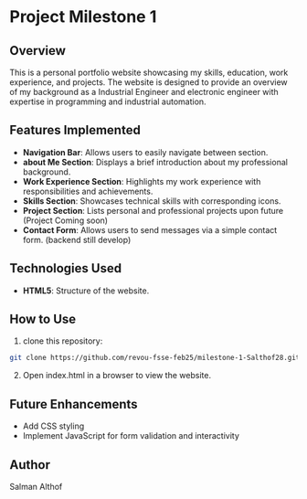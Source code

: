 # Project Milestone 1

## Overview
This is a personal portfolio website showcasing my skills, education, work experience, and projects. The website is designed to provide an overview of my background as a Industrial Engineer and electronic engineer with expertise in programming and industrial automation.

## Features Implemented
- **Navigation Bar**: Allows users to easily navigate between section.
- **about Me Section**: Displays a brief introduction about my professional background.
- **Work Experience Section**: Highlights my work experience with responsibilities and achievements.
- **Skills Section**: Showcases technical skills with corresponding icons.
- **Project Section**: Lists personal and professional projects upon future (Project Coming soon)
- **Contact Form**: Allows users to send messages via a simple contact form. (backend still develop)

## Technologies Used
- **HTML5**: Structure of the website.

## How to Use
1. clone this repository:
```sh
git clone https://github.com/revou-fsse-feb25/milestone-1-Salthof28.git
```
2. Open index.html in a browser to view the website.

## Future Enhancements
- Add CSS styling
- Implement JavaScript for form validation and interactivity

## Author
Salman Althof